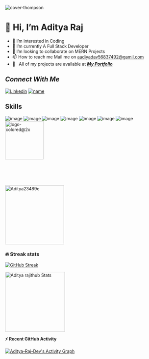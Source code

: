 ![cover-thompson](https://user-images.githubusercontent.com/99119876/181840006-8b2fab9a-dec4-46d7-9db6-fed3badaa98f.png)
       
#                                👋 Hi, I’m Aditya Raj
- 👀 I’m interested in Coding
- 🌱 I’m currently A Full Stack Developer
- 💞️ I’m looking to collaborate on MERN Projects
- 📫 How to reach me  Mail me on aadiyadav56837492@gamil.com
- 🌱 &nbsp; All of my projects are available at ***[My Portfolio](https://aditya-raj-dev.github.io/)***

## *Connect With Me*
[![Linkedin](https://user-images.githubusercontent.com/99119876/184509602-b16e89f9-2e01-4b21-b510-8c6db731f88e.png)](https://www.linkedin.com/in/coderaadi/)
[![name](https://user-images.githubusercontent.com/99119876/184509632-70354464-51be-4f4a-b2da-7ddaf7763478.png)](https://www.instagram.com/aditya.raj369/)

## Skills
![image](https://user-images.githubusercontent.com/99119876/184509798-079ddba6-6950-471b-bf94-50f1ff57bff9.png)
![image](https://user-images.githubusercontent.com/99119876/184509724-6986231e-194a-4ce7-8937-5e132a5b797d.png)
![image](https://user-images.githubusercontent.com/99119876/184509705-92aa0d1f-ea88-44eb-a111-c1b4a8e19a35.png)
![image](https://user-images.githubusercontent.com/99119876/184509735-4d0d6607-b8b1-407c-8f7b-b4c00d120b2e.png)
![image](https://user-images.githubusercontent.com/99119876/184510056-430ff2cf-8af8-4ac1-a27d-f7fec892c250.png)
![image](https://user-images.githubusercontent.com/99119876/184509827-7ac13400-f439-4ae4-9224-90ed746240f8.png)
![image](https://user-images.githubusercontent.com/99119876/184510095-71f99c14-9a84-433a-b347-de74259cca54.png)
<img width="125" alt="logo-colored@2x" src="https://user-images.githubusercontent.com/99119876/184509861-7068a16c-e5f4-4b30-9da2-afce42ab3215.png">
 <br/>
 <br/>
 <br/>
  <br/>
  <br/>
  <br/>
<img src="https://github-readme-stats.vercel.app/api/top-langs?username=Aditya-Raj-Dev&langs_count=10&show_icons=true&locale=en&layout=compact&theme=vision-friendly-dark" alt="Aditya23489e" height="192px"/>


### 🔥 Streak stats
[![GitHub Streak](http://github-readme-streak-stats.herokuapp.com?user=Aditya-Raj-Dev&theme=vision-friendly-dark)](https://git.io/streak-stats)

<a href="https://github.com/Aditya-Raj-Dev/github-readme-stats"><img alt="Aditya rajithub Stats" src="https://github-readme-stats.vercel.app/api?username=Aditya-Raj-Dev&show_icons=true&count_private=true&theme=vision-friendly-dark" height="195px"/></a>

  <summary><b>⚡ Recent GitHub Activity </b></summary>
  <br/>
   <a href="https://github.com/Aditya-Raj-Dev"><img alt="Aditya-Raj-Dev's Activity Graph" src="https://activity-graph.herokuapp.com/graph?username=Aditya-Raj-Dev&custom_title=Aditya-Raj-Dev's%20Contribution%20Graph&theme=react-dark" /></a>
